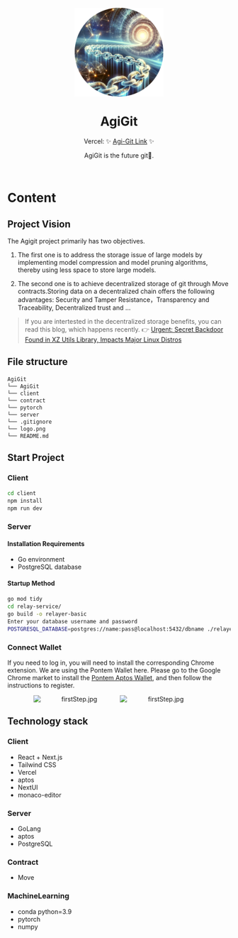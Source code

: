 <p align="center">
  <img src="logo.png" width="200px" align="center" alt="Babel Logo" />
  <h1 align="center">AgiGit </h1>
  <p align="center">
    Vercel: ✨ <a href="https://agi-git.vercel.app/ ">Agi-Git Link</a> ✨
  </p>
   <p align="center">
      AgiGit is the future git🤩.
    </p>
</p>
<br/>

# Content

## Project Vision

The Agigit project primarily has two objectives.

1. The first one is to address the storage issue of large models by implementing model compression and model pruning algorithms, thereby using less space to store large models.

2. The second one is to achieve decentralized storage of git through Move contracts.Storing data on a decentralized chain offers the following advantages: Security and Tamper Resistance，Transparency and Traceability, Decentralized trust and ...

> If you are intertested in the decentralized storage  benefits, you can read this blog, which happens recently. 👉  [Urgent: Secret Backdoor Found in XZ Utils Library, Impacts Major Linux Distros](https://thehackernews.com/2024/03/urgent-secret-backdoor-found-in-xz.html)

## File structure

```
AgiGit
└── AgiGit
└── client
└── contract
└── pytorch
└── server
└── .gitignore
└── logo.png
└── README.md
```

## Start Project

### Client

```bash
cd client
npm install
npm run dev
```

### Server

####  Installation Requirements

- Go environment
- PostgreSQL database

#### Startup Method

```bash
go mod tidy
cd relay-service/
go build -o relayer-basic
Enter your database username and password
POSTGRESQL_DATABASE=postgres://name:pass@localhost:5432/dbname ./relayer-basic  
```

### Connect Wallet

If you need to log in, you will need to install the corresponding Chrome extension. We are using the Pontem Wallet here. Please go to the Google Chrome market to install the [Pontem Aptos Wallet](https://chromewebstore.google.com/detail/pontem-aptos-wallet/phkbamefinggmakgklpkljjmgibohnba), and then follow the instructions to register.

<div style="text-align:center;">
<img src="https://github.com/XinBaoCode/ImageBed/blob/main/remoteBBY/agigit-1.png?raw=true" alt="firstStep.jpg" width="38%" style="display:inline-block;">
<img src="https://github.com/XinBaoCode/ImageBed/blob/main/remoteBBY/agigit-2.png?raw=true" alt="firstStep.jpg" width="38%" style="display:inline-block;">
</div>

## Technology stack

### Client

* React + Next.js
* Tailwind CSS
* Vercel
* aptos
* NextUI
* monaco-editor

### Server
* GoLang
* aptos
* PostgreSQL 

### Contract
* Move

### MachineLearning
* conda python=3.9
* pytorch
* numpy